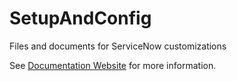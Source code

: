 # SetupAndConfig

Files and documents for ServiceNow customizations

See [Documentation Website](https://usasoc-hq.github.io/SetupAndConfig/) for more information.
